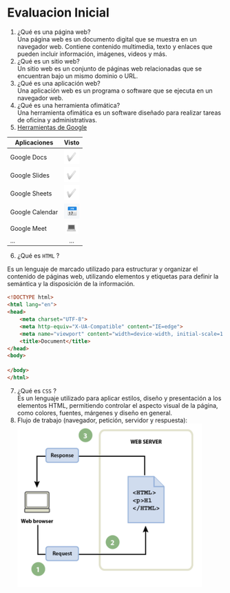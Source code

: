 # Evaluacion Inicial

1. ¿Qué es una página web?  
Una página web es un documento digital que se muestra en un navegador web. Contiene contenido multimedia, texto y enlaces que pueden incluir información, imágenes, videos y más.
2. ¿Qué es un sitio web?  
Un sitio web es un conjunto de páginas web relacionadas que se encuentran bajo un mismo dominio o URL.  
3. ¿Qué es una aplicación web?  
Una aplicación web es un programa o software que se ejecuta en un navegador web. 
4. ¿Qué es una herramienta ofimática?  
Una herramienta ofimática es un software diseñado para realizar tareas de oficina y administrativas.  
5. [Herramientas de Google](https://www.google.com/intl/es-419/chrome/browser-tools/ "Herramientas de Google")  

| **Aplicaciones** | **Visto** |
|--------|:--------:|
| Google Docs | ![Tick](https://github.com/XaviMorenoTorres/ASIX1_M4_UF1_EvaluacionInicial/blob/main/Captura.PNG) |
| Google Slides | ![Tick](https://github.com/XaviMorenoTorres/ASIX1_M4_UF1_EvaluacionInicial/blob/main/Captura.PNG) |
| Google Sheets  | ![Tick](https://github.com/XaviMorenoTorres/ASIX1_M4_UF1_EvaluacionInicial/blob/main/Captura.PNG) |
| Google Calendar  | ![Calendario](https://github.com/XaviMorenoTorres/ASIX1_M4_UF1_EvaluacionInicial/blob/main/Captura2.PNG) |
|Google Meet  | ![Portatil](https://github.com/XaviMorenoTorres/ASIX1_M4_UF1_EvaluacionInicial/blob/main/Captura3.PNG) |
|...  | ... |  
  
6. ¿Qué es `HTML` ?  

Es un lenguaje de marcado utilizado para estructurar y organizar el contenido de páginas web, utilizando elementos y etiquetas para definir la semántica y la disposición de la información.

```html
<!DOCTYPE html>
<html lang="en">
<head>
    <meta charset="UTF-8">
    <meta http-equiv="X-UA-Compatible" content="IE=edge">
    <meta name="viewport" content="width=device-width, initial-scale=1.0">
    <title>Document</title>
</head>
<body>

</body>
</html>
```

7. ¿Qué es `CSS` ?  
Es un lenguaje utilizado para aplicar estilos, diseño y presentación a los elementos HTML, permitiendo controlar el aspecto visual de la página, como colores, fuentes, márgenes y diseño en general.
8. Flujo de trabajo (navegador, petición, servidor y respuesta):  
![Grafico](https://github.com/XaviMorenoTorres/ASIX1_M4_UF1_EvaluacionInicial/blob/main/Captura4.PNG "Grafico")